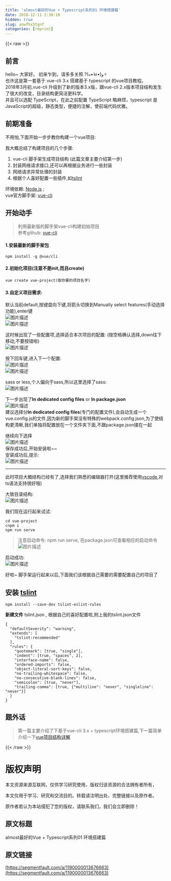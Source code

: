 ```yaml
---
title: 'almost最好的Vue + Typescript系列01 环境搭建篇' 
date: 2018-12-11 2:30:10
hidden: true
slug: anwfhx5tgnf
categories: [reprint]
---
```


{{< raw >}}

                    
<h2 id="articleHeader0">前言</h2>
<p>hello~ 大家好。 初来乍到，请多多关照 ?(๑•̀ㅂ•́)و✧<br>也许这是第一套基于 vue-cli 3.x 搭建基于 typescript 的vue项目教程。<br>2018年3月初,vue-cli 升级到了新的版本3.x版，跟vue-cli 2.x版本项目结构发生了很大的改变，目录结构更简洁更科学。 <br>并且可以选配 TypeScript，在此之前配置 TypeScript 略麻烦，typescript 是 JavaScript的超级，静态类型，便捷的注解，使前端代码优雅。</p>
<h2 id="articleHeader1">前期准备</h2>
<p>不用怕,下面开始一步步教你构建一个vue项目:</p>
<p>我大概总结了构建项目的几个步骤:</p>
<ol>
<li>vue-cli 脚手架生成项目结构 (此篇文章主要介绍第一步)</li>
<li>封装网络请求接口,还可以再根据业务进行一些封装</li>
<li>网络请求异常处理的封装</li>
<li>根据个人喜好配置一些插件,如<a href="https://palantir.github.io/tslint/" rel="nofollow noreferrer" target="_blank">tslint</a>
</li>
</ol>
<p>环境依赖: <a href="https://gold.xitu.io" rel="nofollow noreferrer" target="_blank">Node.js</a> ;<br>vue官方脚手架: <a href="https://www.npmjs.com/package/vue-cli" rel="nofollow noreferrer" target="_blank">vue-cli</a></p>
<h2 id="articleHeader2">开始动手</h2>
<blockquote>利用最新版的脚手架vue-cli构建初始项目<br>参考github: <a href="https://github.com/vuejs/vue-cli" rel="nofollow noreferrer" target="_blank">vue-cli</a>
</blockquote>
<h4>1.安装最新的脚手架包</h4>
<div class="widget-codetool" style="display:none;">
      <div class="widget-codetool--inner">
      <span class="selectCode code-tool" data-toggle="tooltip" data-placement="top" title="" data-original-title="全选"></span>
      <span type="button" class="copyCode code-tool" data-toggle="tooltip" data-placement="top" data-clipboard-text="npm install -g @vue/cli" title="" data-original-title="复制"></span>
      <span type="button" class="saveToNote code-tool" data-toggle="tooltip" data-placement="top" title="" data-original-title="放进笔记"></span>
      </div>
      </div><pre class="hljs coffeescript"><code style="word-break: break-word; white-space: initial;"><span class="hljs-built_in">npm</span> install -g @vue/cli</code></pre>
<h4>2.初始化项目(注意不是init,而且create)</h4>
<div class="widget-codetool" style="display:none;">
      <div class="widget-codetool--inner">
      <span class="selectCode code-tool" data-toggle="tooltip" data-placement="top" title="" data-original-title="全选"></span>
      <span type="button" class="copyCode code-tool" data-toggle="tooltip" data-placement="top" data-clipboard-text="vue create vue-project(取你要的项目名字)" title="" data-original-title="复制"></span>
      <span type="button" class="saveToNote code-tool" data-toggle="tooltip" data-placement="top" title="" data-original-title="放进笔记"></span>
      </div>
      </div><pre class="hljs sql"><code style="word-break: break-word; white-space: initial;">vue <span class="hljs-keyword">create</span> vue-<span class="hljs-keyword">project</span>(取你要的项目名字)</code></pre>
<h4>3.自定义项目需求:</h4>
<p>默认当前default,按键盘向下键,将箭头切换到Manually select features(手动选择功能),enter键<br><span class="img-wrap"><img data-src="/img/bV5wz0?w=355&amp;h=86" src="https://static.alili.tech/img/bV5wz0?w=355&amp;h=86" alt="图片描述" title="图片描述" style="cursor: pointer; display: inline;"></span><br><span class="img-wrap"><img data-src="/img/bV5wLS?w=267&amp;h=73" src="https://static.alili.tech/img/bV5wLS?w=267&amp;h=73" alt="图片描述" title="图片描述" style="cursor: pointer; display: inline;"></span></p>
<p>这时候出现了一些配置项,选择适合本次项目的配置: (按空格确认选择,down往下移动,不要按错啦)<br><span class="img-wrap"><img data-src="/img/bV5wNE?w=514&amp;h=170" src="https://static.alili.tech/img/bV5wNE?w=514&amp;h=170" alt="图片描述" title="图片描述" style="cursor: pointer; display: inline;"></span></p>
<p>按下回车键,进入下一个配置:<br><span class="img-wrap"><img data-src="/img/bV5wOz?w=646&amp;h=82" src="https://static.alili.tech/img/bV5wOz?w=646&amp;h=82" alt="图片描述" title="图片描述" style="cursor: pointer; display: inline;"></span><br><span class="img-wrap"><img data-src="/img/bV5wOG?w=622&amp;h=92" src="https://static.alili.tech/img/bV5wOG?w=622&amp;h=92" alt="图片描述" title="图片描述" style="cursor: pointer; display: inline;"></span></p>
<p>sass or less,个人偏向于sass,所以这里选择了sass:<br><span class="img-wrap"><img data-src="/img/bV5wPk?w=910&amp;h=167" src="https://static.alili.tech/img/bV5wPk?w=910&amp;h=167" alt="图片描述" title="图片描述" style="cursor: pointer; display: inline;"></span></p>
<p>下一步出现了<strong>In dedicated config files</strong> or <strong>In package.json</strong><br><span class="img-wrap"><img data-src="/img/bV5wPD?w=841&amp;h=162" src="https://static.alili.tech/img/bV5wPD?w=841&amp;h=162" alt="图片描述" title="图片描述" style="cursor: pointer;"></span><br>建议选择分<strong>In dedicated config files</strong>(专门的配置文件),会自动生成一个vue.config.js的文件,因为新的脚手架没有特殊的webpack.config.json,为了使结构更清晰,我们单独将配置放在一个文件夹下面,不跟package.json揉在一起</p>
<p>继续向下选择<br><span class="img-wrap"><img data-src="/img/bV5wWE?w=819&amp;h=164" src="https://static.alili.tech/img/bV5wWE?w=819&amp;h=164" alt="图片描述" title="图片描述" style="cursor: pointer; display: inline;"></span><br>保存成功后,开始安装啦~~<br>安装成功后,提示:<br><span class="img-wrap"><img data-src="/img/bV5wAz?w=396&amp;h=97" src="https://static.alili.tech/img/bV5wAz?w=396&amp;h=97" alt="图片描述" title="图片描述" style="cursor: pointer; display: inline;"></span></p>
<hr>
<p>此时项目大概结构已经有了,选择我们熟悉的编辑器打开(这里推荐使用<a href="https://code.visualstudio.com/" rel="nofollow noreferrer" target="_blank">vscode</a>,对ts语法支持很好哦)</p>
<p>大致目录结构:<br><span class="img-wrap"><img data-src="/img/bV5wZo?w=323&amp;h=362" src="https://static.alili.tech/img/bV5wZo?w=323&amp;h=362" alt="图片描述" title="图片描述" style="cursor: pointer; display: inline;"></span></p>
<p>我们现在运行起来试试:</p>
<div class="widget-codetool" style="display:none;">
      <div class="widget-codetool--inner">
      <span class="selectCode code-tool" data-toggle="tooltip" data-placement="top" title="" data-original-title="全选"></span>
      <span type="button" class="copyCode code-tool" data-toggle="tooltip" data-placement="top" data-clipboard-text="cd vue-project
cnpm i
npm run serve" title="" data-original-title="复制"></span>
      <span type="button" class="saveToNote code-tool" data-toggle="tooltip" data-placement="top" title="" data-original-title="放进笔记"></span>
      </div>
      </div><pre class="hljs stata"><code><span class="hljs-keyword">cd</span> vue-project
cnpm <span class="hljs-built_in">i</span>
npm <span class="hljs-keyword">run</span> serve</code></pre>
<blockquote>注意启动命令: npm run serve, 在package.json可查看相应的启动命令<span class="img-wrap"><img data-src="/img/bV5wEJ?w=445&amp;h=100" src="https://static.alili.tech/img/bV5wEJ?w=445&amp;h=100" alt="图片描述" title="图片描述" style="cursor: pointer; display: inline;"></span>
</blockquote>
<p>启动成功:<br><span class="img-wrap"><img data-src="/img/bV5wFq?w=463&amp;h=167" src="https://static.alili.tech/img/bV5wFq?w=463&amp;h=167" alt="图片描述" title="图片描述" style="cursor: pointer; display: inline;"></span></p>
<p>好啦~ 脚手架运行起来以后,下面我们该根据自己需要的需要配置自己的项目了</p>
<h2 id="articleHeader3">安装 <a href="https://github.com/buzinas/tslint-eslint-rules" rel="nofollow noreferrer" target="_blank">tslint</a>
</h2>
<div class="widget-codetool" style="display:none;">
      <div class="widget-codetool--inner">
      <span class="selectCode code-tool" data-toggle="tooltip" data-placement="top" title="" data-original-title="全选"></span>
      <span type="button" class="copyCode code-tool" data-toggle="tooltip" data-placement="top" data-clipboard-text="npm install --save-dev tslint-eslint-rules" title="" data-original-title="复制"></span>
      <span type="button" class="saveToNote code-tool" data-toggle="tooltip" data-placement="top" title="" data-original-title="放进笔记"></span>
      </div>
      </div><pre class="hljs q"><code style="word-break: break-word; white-space: initial;">npm install --<span class="hljs-built_in">save</span>-<span class="hljs-built_in">dev</span> tslint-eslint-rules</code></pre>
<p><strong>新建文件</strong> tslint.json , 根据自己的喜好配置啦,附上我的tslint.json文件</p>
<div class="widget-codetool" style="display:none;">
      <div class="widget-codetool--inner">
      <span class="selectCode code-tool" data-toggle="tooltip" data-placement="top" title="" data-original-title="全选"></span>
      <span type="button" class="copyCode code-tool" data-toggle="tooltip" data-placement="top" data-clipboard-text="{
  &quot;defaultSeverity&quot;: &quot;warning&quot;,
  &quot;extends&quot;: [
    &quot;tslint:recommended&quot;
  ],
  &quot;rules&quot;: {
    &quot;quotemark&quot;: [true, &quot;single&quot;],
    &quot;indent&quot;: [true, &quot;spaces&quot;, 2],
    &quot;interface-name&quot;: false,
    &quot;ordered-imports&quot;: false,
    &quot;object-literal-sort-keys&quot;: false,
    &quot;no-trailing-whitespace&quot;: false,
    &quot;no-consecutive-blank-lines&quot;: false,
    &quot;semicolon&quot;: [true, &quot;never&quot;],
    &quot;trailing-comma&quot;: [true, {&quot;multiline&quot;: &quot;never&quot;, &quot;singleline&quot;: &quot;never&quot;}]
  }
}
" title="" data-original-title="复制"></span>
      <span type="button" class="saveToNote code-tool" data-toggle="tooltip" data-placement="top" title="" data-original-title="放进笔记"></span>
      </div>
      </div><pre class="hljs json"><code>{
  <span class="hljs-attr">"defaultSeverity"</span>: <span class="hljs-string">"warning"</span>,
  <span class="hljs-attr">"extends"</span>: [
    <span class="hljs-string">"tslint:recommended"</span>
  ],
  <span class="hljs-attr">"rules"</span>: {
    <span class="hljs-attr">"quotemark"</span>: [<span class="hljs-literal">true</span>, <span class="hljs-string">"single"</span>],
    <span class="hljs-attr">"indent"</span>: [<span class="hljs-literal">true</span>, <span class="hljs-string">"spaces"</span>, <span class="hljs-number">2</span>],
    <span class="hljs-attr">"interface-name"</span>: <span class="hljs-literal">false</span>,
    <span class="hljs-attr">"ordered-imports"</span>: <span class="hljs-literal">false</span>,
    <span class="hljs-attr">"object-literal-sort-keys"</span>: <span class="hljs-literal">false</span>,
    <span class="hljs-attr">"no-trailing-whitespace"</span>: <span class="hljs-literal">false</span>,
    <span class="hljs-attr">"no-consecutive-blank-lines"</span>: <span class="hljs-literal">false</span>,
    <span class="hljs-attr">"semicolon"</span>: [<span class="hljs-literal">true</span>, <span class="hljs-string">"never"</span>],
    <span class="hljs-attr">"trailing-comma"</span>: [<span class="hljs-literal">true</span>, {<span class="hljs-attr">"multiline"</span>: <span class="hljs-string">"never"</span>, <span class="hljs-attr">"singleline"</span>: <span class="hljs-string">"never"</span>}]
  }
}
</code></pre>
<h2 id="articleHeader4">题外话</h2>
<blockquote>第一篇主要介绍了下基于vue-cli 3.x + typescript环境搭建篇,下一篇简单介绍一下<a href="https://segmentfault.com/a/1190000013676789">vue项目结构详解</a>
</blockquote>

                
{{< /raw >}}

# 版权声明
本文资源来源互联网，仅供学习研究使用，版权归该资源的合法拥有者所有，

本文仅用于学习、研究和交流目的。转载请注明出处、完整链接以及原作者。

原作者若认为本站侵犯了您的版权，请联系我们，我们会立即删除！

## 原文标题
almost最好的Vue + Typescript系列01 环境搭建篇

## 原文链接
[https://segmentfault.com/a/1190000013676663](https://segmentfault.com/a/1190000013676663)

